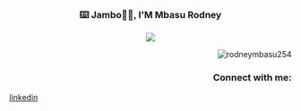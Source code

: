 <!-- markdownlint-disable MD033 MD041 -->
<p align="center">
  <h3 align="center">⌨️ Jambo👋👋, I'M Mbasu Rodney</h3>
</p>
  
<p align="center">
  <img src="https://readme-typing-svg.demolab.com/?lines=Always+versatile;Computer+scientist;Full+stack+developer;From+Nairobi+Kenya&font=Fira%20Code&center=true&width=380&height=50&duration=4000&pause=1000">

<p align="right"> <img src="https://komarev.com/ghpvc/?username=rodneymbasu254&label=Profile%20views&color=0e75b6&style=flat" alt="rodneymbasu254" /> </p>

<p align="center">
  <h3 align="right">Connect with me:</h3>
  <a href="https://linkedin.com/in/rodney-mbasu-bb354b267">linkedin</a>
  
    


<!-- markdownlint-enable MD033 -->

